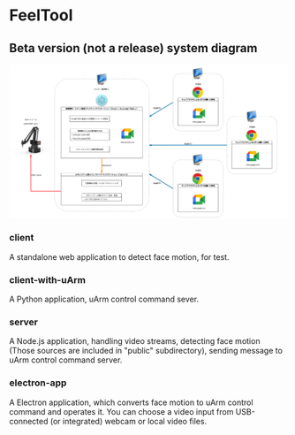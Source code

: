 # FeelTool

## Beta version (not a release) system diagram

![diagram alpha-1](./docs/alpha-1_diagram_bg_white.png)

### client

A standalone web application to detect face motion, for test.

### client-with-uArm

A Python application, uArm control command sever.

### server

A Node.js application, handling video streams,  detecting face motion (Those sources are included in "public" subdirectory), sending message to uArm control command server.

### electron-app

A Electron application, which converts face motion to uArm control command and operates it.
You can choose a video input from USB-connected (or integrated) webcam or local video files.

